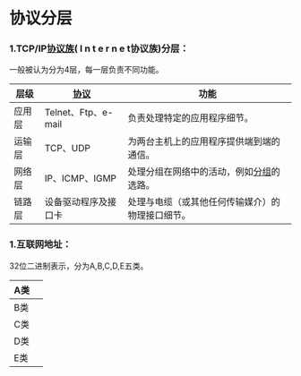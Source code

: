 # 协议分层

### 1.TCP/IP[协议族](../wang-luo-ming-ci-shi-yi.md/#xieyizu)\( I n t e r n e t协议族\)分层：

一般被认为分为4层，每一层负责不同功能。

| 层级 | [协议](../wang-luo-ming-ci-shi-yi.md/#xieyi) | 功能 |
| --- | --- | --- |
| 应用层 | Telnet、Ftp、e-mail | 负责处理特定的应用程序细节。 |
| 运输层 | TCP、UDP | 为两台主机上的应用程序提供端到端的通信。 |
| 网络层 | IP、ICMP、IGMP | 处理分组在网络中的活动，例如[分组](../wang-luo-ming-ci-shi-yi.md/#fenzujiaohuan)的选路。 |
| 链路层 | 设备驱动程序及接口卡 | 处理与电缆（或其他任何传输媒介）的物理接口细节。 |

### 1.互联网地址：

32位二进制表示，分为A,B,C,D,E五类。

| A类 |  |
| :--- | :--- |
| B类 |  |
| C类 |  |
| D类 |  |
| E类 |  |



